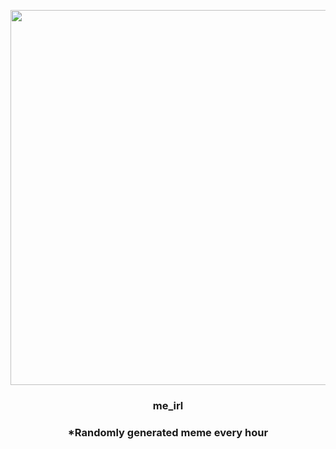<p align="center">
        <img src="https://i.redd.it/oc8h7udxu7t81.jpg" width="600" height="600">
        </p>
        <h3 align="center">me_irl</h3>
        <h3 align="center">*Randomly generated meme every hour</h3>
    